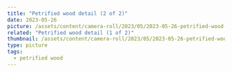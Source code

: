 ```yaml
---
title: "Petrified wood detail (2 of 2)"
date: 2023-05-26
picture: /assets/content/camera-roll/2023/05/2023-05-26-petrified-wood-detail-2/20230526_061116731_iOS.jpg
related: "Petrified wood detail (1 of 2)"
thumbnail: /assets/content/camera-roll/2023/05/2023-05-26-petrified-wood-detail-2/20230526_061116731_iOS-thumbnail.jpg
type: picture
tags:
  - petrified wood
---
```

